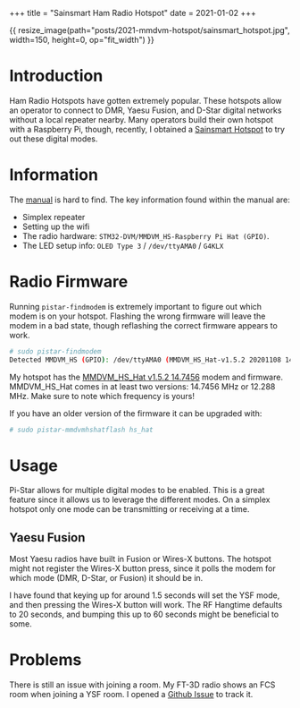 +++
title = "Sainsmart Ham Radio Hotspot"
date = 2021-01-02
+++

{{ resize_image(path="posts/2021-mmdvm-hotspot/sainsmart_hotspot.jpg", width=150, height=0, op="fit_width") }}

# Introduction

Ham Radio Hotspots have gotten extremely popular. These hotspots allow an
operator to connect to DMR, Yaesu Fusion, and D-Star digital networks without a
local repeater nearby. Many operators build their own hotspot with a Raspberry
Pi, though, recently, I obtained a [Sainsmart
Hotspot](https://www.amazon.com/gp/product/B07JM3WR1G/ref=ppx_yo_dt_b_search_asin_title?ie=UTF8&psc=1)
to try out these digital modes.

# Information

The [manual](Instructions-MMDVMHost-Manual.pdf) is
hard to find. The key information found within the manual are:

* Simplex repeater
* Setting up the wifi
* The radio hardware: `STM32-DVM/MMDVM_HS-Raspberry Pi Hat (GPIO)`.
* The LED setup info: `OLED Type 3` / `/dev/ttyAMA0` / `G4KLX`

# Radio Firmware

Running `pistar-findmodem` is extremely important to figure out which modem
is on your hotspot. Flashing the wrong firmware will leave the modem in a bad
state, though reflashing the correct firmware appears to work.

```sh
# sudo pistar-findmodem
Detected MMDVM_HS (GPIO): /dev/ttyAMA0 (MMDVM_HS_Hat-v1.5.2 20201108 14.7456MHz ADF7021 FW by CA6JAU GitID #89daa20FF37066A3432434257012227)
```

My hotspot has the [MMDVM_HS_Hat v1.5.2 14.7456](https://github.com/juribeparada/MMDVM_HS)
modem and firmware. MMDVM_HS_Hat comes in at least two versions: 14.7456 MHz
or 12.288 MHz. Make sure to note which frequency is yours!

If you have an older version of the firmware it can be upgraded with:

```sh
# sudo pistar-mmdvmhshatflash hs_hat
```

# Usage

Pi-Star allows for multiple digital modes to be enabled. This is a great
feature since it allows us to leverage the different modes. On a simplex
hotspot only one mode can be transmitting or receiving at a time.

## Yaesu Fusion

Most Yaesu radios have built in Fusion or Wires-X buttons. The hotspot might
not register the Wires-X button press, since it polls the modem for which
mode (DMR, D-Star, or Fusion) it should be in.

I have found that keying up for around 1.5 seconds will set the YSF mode, and
then pressing the Wires-X button will work. The RF Hangtime defaults to 20
seconds, and bumping this up to 60 seconds might be beneficial to some.

# Problems

There is still an issue with joining a room. My FT-3D radio shows an FCS room
when joining a YSF room. I opened a [Github
Issue](https://github.com/g4klx/YSFClients/issues/240) to track it.
